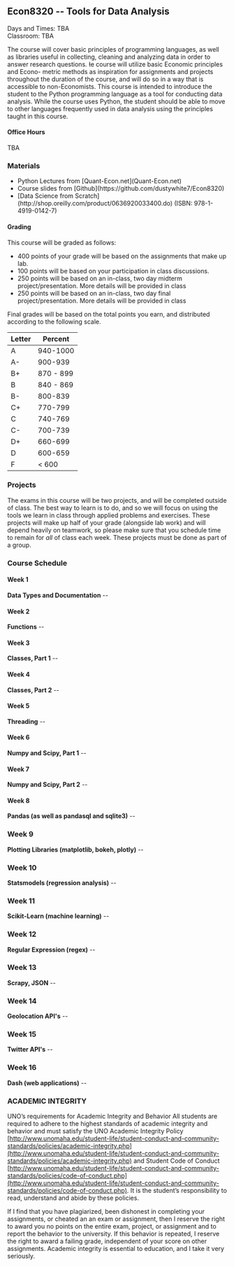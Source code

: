 ## Econ8320 -- Tools for Data Analysis
Days and Times: TBA<br>
Classroom: TBA

The course will cover basic principles of programming languages, as well as libraries useful in collecting, cleaning and analyzing data in order to answer research questions. e course will utilize basic Economic principles and Econo-
metric methods as inspiration for assignments and projects throughout the duration of the course, and will do so in a way that is accessible to non-Economists. This course is intended to introduce the student to the Python programming
language as a tool for conducting data analysis. While the course uses Python, the student should be able to move to other languages frequently used in data analysis using the principles taught in this course.

#### Office Hours
TBA

### Materials
<ul>
<li>Python Lectures from [Quant-Econ.net](Quant-Econ.net)</li>
<li>Course slides from [Github](https://github.com/dustywhite7/Econ8320)</li>
<li>[Data Science from Scratch](http://shop.oreilly.com/product/0636920033400.do) (ISBN: 978-1-4919-0142-7)</li>
</ul>

#### Grading
This course will be graded as follows:
<ul>
  <li> 400 points of your grade will be based on the assignments that make up lab.</li>
  <li> 100 points will be based on your participation in class discussions.</li>
  <li> 250 points will be based on an in-class, two day midterm project/presentation. More details will be provided in class</li>
  <li> 250 points will be based on an in-class, two day final project/presentation. More details will be provided in class</li>
</ul>
Final grades will be based on the total points you earn, and distributed according to the following scale.

| Letter | Percent |
| ------- | ------ |
| A | 940-1000 |
| A- | 900-939 |
| B+ | 870 - 899 |
| B | 840 - 869 |
| B- | 800-839 |
| C+ | 770-799 |
| C | 740-769|
| C- | 700-739|
| D+ | 660-699|
| D | 600-659 |
| F | < 600 |

### Projects
The exams in this course will be two projects, and will be completed outside of class. The best way to learn is to do, and so we will focus on using the tools we learn in class through applied problems and exercises. These projects will make up half of your grade (alongside lab work) and will depend heavily on teamwork, so please make sure that you schedule time to remain for *all* of class each week. These projects must be done as part of a group.

### Course Schedule

#### Week 1
**Data Types and Documentation** --

#### Week 2
**Functions** --

#### Week 3
**Classes, Part 1** --

#### Week 4
**Classes, Part 2** --

#### Week 5
**Threading** --

#### Week 6
**Numpy and Scipy, Part 1** --

#### Week 7
**Numpy and Scipy, Part 2** --

#### Week 8
**Pandas (as well as pandasql and sqlite3)** --

### Week 9
**Plotting Libraries (matplotlib, bokeh, plotly)** --

### Week 10
**Statsmodels (regression analysis)** --

### Week 11
**Scikit-Learn (machine learning)** --

### Week 12
**Regular Expression (regex)** --

### Week 13
**Scrapy, JSON** --

### Week 14
**Geolocation API's** --

### Week 15
**Twitter API's** --

### Week 16
**Dash (web applications)** --


### ACADEMIC INTEGRITY

UNO’s requirements for Academic Integrity and Behavior All students are required to adhere to the highest standards of academic integrity and behavior and must satisfy the UNO Academic Integrity Policy [http://www.unomaha.edu/student-life/student-conduct-and-community-standards/policies/academic-integrity.php](http://www.unomaha.edu/student-life/student-conduct-and-community-standards/policies/academic-integrity.php)  and Student Code of Conduct [http://www.unomaha.edu/student-life/student-conduct-and-community-standards/policies/code-of-conduct.php](http://www.unomaha.edu/student-life/student-conduct-and-community-standards/policies/code-of-conduct.php). It is the student’s responsibility to read, understand and abide by these policies.

If I find that you have plagiarized, been dishonest in completing your assignments, or cheated an an exam or assignment, then I reserve the right to award you no points on the entire exam, project, or assignment and to report the behavior to the university. If this behavior is repeated, I reserve the right to award a failing grade, independent of your score on other assignments. Academic integrity is essential to education, and I take it very seriously.

